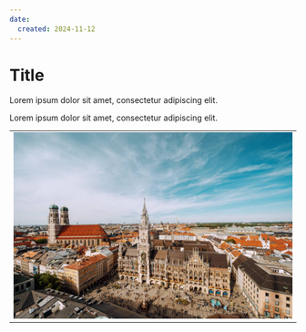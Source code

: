 ```yaml
---
date:
  created: 2024-11-12
---
```


# Title

Lorem ipsum dolor sit amet, consectetur adipiscing elit. 

<!-- more -->

Lorem ipsum dolor sit amet, consectetur adipiscing elit. 

|                                       |
|:-------------------------------------:|
| ![pic](../../images/Munich.jpg "Munich") |